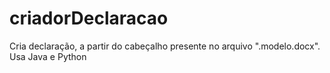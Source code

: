 # criadorDeclaracao
Cria declaração, a partir do cabeçalho presente no arquivo ".modelo.docx".<br>
Usa Java e Python
